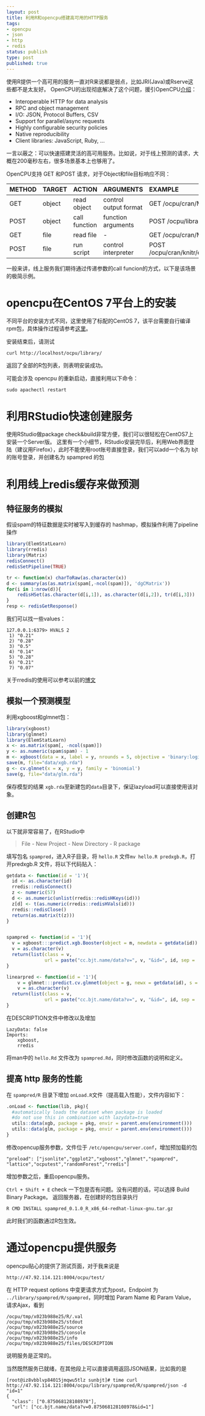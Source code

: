 ```yaml
--- 
layout: post
title: 利用R和opencpu搭建高可用的HTTP服务
tags: 
- opencpu
- json
- http
- redis
status: publish
type: post
published: true
---
```


使用R提供一个高可用的服务一直对R来说都是弱点，比如JRI(Java)或Rserve这些都不是太友好。
OpenCPU的出现彻底解决了这个问题，援引OpenCPU[介绍](https://jeroen.github.io/opencpu-slides/)：

- Interoperable HTTP for data analysis
- RPC and object management
- I/O: JSON, Protocol Buffers, CSV
- Support for parallel/async requests
- Highly configurable security policies
- Native reproducibility
- Client libraries: JavaScript, Ruby, ...

一言以蔽之：可以快速搭建灵活的高可用服务。比如说，对于线上预测的请求，大概在200毫秒左右，很多场景基本上也够用了。

OpenCPU支持 GET 和POST 请求，对于Object和file目标响应不同：

|METHOD                                     |TARGET |ACTION        |ARGUMENTS             |EXAMPLE                             |
|:------------------------------------------|:------|:-------------|:---------------------|:-----------------------------------|
|GET                                        |object |read object   |control output format |GET /ocpu/cran/MASS/data/cats/json  |
|POST                                       |object |call function |function arguments    |POST /ocpu/library/stats/R/rnorm    |
|GET                                        |file   |read file     |-                     |GET /ocpu/cran/MASS/scripts/             |
|POST                                       |file   |run script    |control interpreter   |POST /ocpu/cran/knitr/examples/minimal.Rmd |

一般来讲，线上服务我们期待通过传递参数的call funcion的方式，以下是该场景的极简示例。


# opencpu在CentOS 7平台上的安装

不同平台的安装方式不同，这里使用了标配的CentOS 7，该平台需要自行编译rpm包，具体操作过程请参考[这里](https://github.com/jeroen/opencpu-server/blob/master/rpm/buildscript.sh)。

安装结束后，请测试

```
curl http://localhost/ocpu/library/
```

返回了全部的R包列表，则表明安装成功。

可能会涉及 opencpu 的重新启动，直接利用以下命令：

	sudo apachectl restart


# 利用RStudio快速创建服务

使用RStudio做package check&build非常方便，我们可以很轻松在CentOS7上安装一个Server版。
这里有一个小细节，RStudio安装完毕后，利用Web界面登陆（建议用Firefox），此时不能使用root账号直接登录，我们可以add一个名为 bjt 的账号登录，并创建名为 spampred 的包


# 利用线上redis缓存来做预测

## 特征服务的模拟

假设spam的特征数据是实时被写入到缓存的 hashmap，模拟操作利用了pipeline操作

```r
library(ElemStatLearn)
library(rredis)
library(Matrix)
redisConnect()
redisSetPipeline(TRUE)

tr <- function(x) charToRaw(as.character(x))
d <- summary(as(as.matrix(spam[,-ncol(spam)]), 'dgCMatrix'))
for(i in 1:nrow(d)){
	redisHSet(as.character(d[i,1]), as.character(d[i,2]), tr(d[i,3]))
}
resp <- redisGetResponse()
```

我们可以找一些values：

	127.0.0.1:6379> HVALS 2
	 1) "0.21"
	 2) "0.28"
	 3) "0.5"
	 4) "0.14"
	 5) "0.28"
	 6) "0.21"
	 7) "0.07"

关于rredis的使用可以参考以前的[博文](/2014/06/r-redis)

## 模拟一个预测模型

利用xgboost和glmnet包：

```r
library(xgboost)
library(glmnet)
library(ElemStatLearn)
x <- as.matrix(spam[, -ncol(spam)])
y <- as.numeric(spam$spam) - 1
m <- xgboost(data = x, label = y, nrounds = 5, objective = 'binary:logistic')
save(m, file="data/xgb.rda")
g <- cv.glmnet(x = x, y = y, family = 'binomial')
save(g, file="data/glm.rda")
```

保存模型的结果 `xgb.rda`至新建包的`data`目录下，保证lazyload可以直接使用该对象。

## 创建R包

以下就非常容易了，在RStudio中

> File - New Project - New Directory - R package

填写包名 `spampred`，进入R子目录，将 `hello.R` 文件`mv hello.R predxgb.R`，打开predxgb.R 文件，将以下代码贴入：

```r
getdata <- function(id = '1'){
  id <- as.character(id)
  rredis::redisConnect()
  z <- numeric(57)
  d <- as.numeric(unlist(rredis::redisHKeys(id)))
  z[d] <- t(as.numeric(rredis::redisHVals(id)))
  rredis::redisClose()
  return(as.matrix(t(z)))
}


spampred <- function(id = '1'){
  v = xgboost:::predict.xgb.Booster(object = m, newdata = getdata(id))
  v = as.character(v)
  return(list(class = v,
              url = paste("cc.bjt.name/data?v=", v, "&id=", id, sep = '')))
}

linearpred <- function(id = '1'){
	v = glmnet:::predict.cv.glmnet(object = g, newx = getdata(id), s = "lambda.min", type = 'response')
	v = as.character(v)
  return(list(class = v,
              url = paste("cc.bjt.name/data?v=", v, "&id=", id, sep = '')))	
}

```

在DESCRIPTION文件中修改以及增加

```
LazyData: false
Imports:
    xgboost,
    rredis
```

将man中的 `hello.Rd` 文件改为 `spampred.Rd`，同时修改函数的说明和定义。

## 提高 http 服务的性能

在 `spampred/R` 目录下增加 `onLoad.R`文件（提高载入性能），文件内容如下：

```r
.onLoad <- function(lib, pkg){
  #automatically loads the dataset when package is loaded
  #do not use this in combination with lazydata=true
  utils::data(xgb, package = pkg, envir = parent.env(environment()))
  utils::data(glm, package = pkg, envir = parent.env(environment()))
}
```

修改opencup服务参数，文件位于 `/etc/opencpu/server.conf`，增加预加载的包

```
"preload": ["jsonlite","ggplot2","xgboost","glmnet","spampred", "lattice","ocputest","randomForest","rredis"]
```

增加参数之后，重启opencpu服务。

`Ctrl + Shift + E` check 一下包是否有问题。没有问题的话，可以选择 Build Binary Package。
返回服务器，在创建好的包目录执行

	R CMD INSTALL spampred_0.1.0_R_x86_64-redhat-linux-gnu.tar.gz 

此时我们的函数通过R包生效。
  
# 通过opencpu提供服务


opencpu贴心的提供了测试页面，对于我来说是

	http://47.92.114.121:8004/ocpu/test/
	
在 HTTP request options 中变更请求方式为post，Endpoint 为 `../library/spampred/R/spampred`，同时增加 Param Name 和 Param Value，
请求Ajax，看到

```
/ocpu/tmp/x023b988e25/R/.val
/ocpu/tmp/x023b988e25/stdout
/ocpu/tmp/x023b988e25/source
/ocpu/tmp/x023b988e25/console
/ocpu/tmp/x023b988e25/info
/ocpu/tmp/x023b988e25/files/DESCRIPTION
```

说明服务是正常的。


当然既然服务已就绪，在其他段上可以直接调用返回JSON结果，比如我的是

```
[root@iz8vbblvp84015jmqwu5tlz sunbjt]# time curl http://47.92.114.121:8004/ocpu/library/spampred/R/spampred/json -d "id=1" 
{
  "class": ["0.875068128108978"],
  "url": ["cc.bjt.name/data?v=0.875068128108978&id=1"]
```
